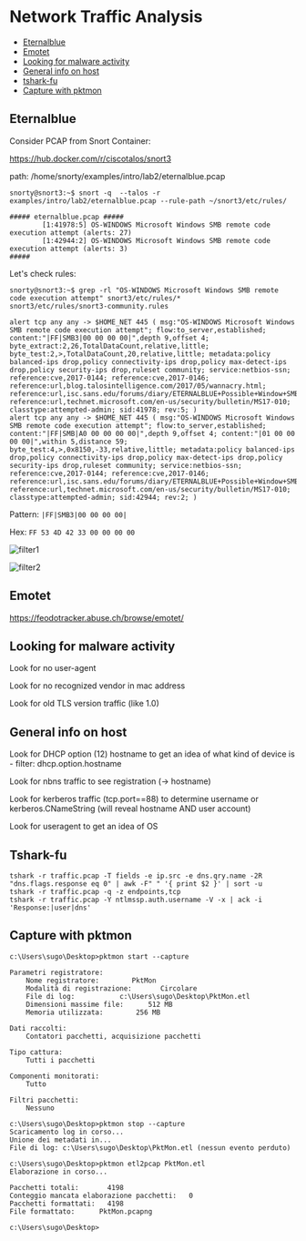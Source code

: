 # Network Traffic Analysis

- [Eternalblue](#eternalblue)
- [Emotet](#emotet)
- [Looking for malware activity](#looking-for-malware-activity)
- [General info on host](#general-info-on-host)
- [tshark-fu](#tshark-fu)
- [Capture with pktmon](#capture-with-pktmon)

## Eternalblue

Consider PCAP from Snort Container:

https://hub.docker.com/r/ciscotalos/snort3

path: /home/snorty/examples/intro/lab2/eternalblue.pcap

```
snorty@snort3:~$ snort -q  --talos -r examples/intro/lab2/eternalblue.pcap --rule-path ~/snort3/etc/rules/

##### eternalblue.pcap #####
        [1:41978:5] OS-WINDOWS Microsoft Windows SMB remote code execution attempt (alerts: 27)
        [1:42944:2] OS-WINDOWS Microsoft Windows SMB remote code execution attempt (alerts: 3)
#####
```

Let's check rules:

```
snorty@snort3:~$ grep -rl "OS-WINDOWS Microsoft Windows SMB remote code execution attempt" snort3/etc/rules/*
snort3/etc/rules/snort3-community.rules
```

```
alert tcp any any -> $HOME_NET 445 ( msg:"OS-WINDOWS Microsoft Windows SMB remote code execution attempt"; flow:to_server,established; content:"|FF|SMB3|00 00 00 00|",depth 9,offset 4; byte_extract:2,26,TotalDataCount,relative,little; byte_test:2,>,TotalDataCount,20,relative,little; metadata:policy balanced-ips drop,policy connectivity-ips drop,policy max-detect-ips drop,policy security-ips drop,ruleset community; service:netbios-ssn; reference:cve,2017-0144; reference:cve,2017-0146; reference:url,blog.talosintelligence.com/2017/05/wannacry.html; reference:url,isc.sans.edu/forums/diary/ETERNALBLUE+Possible+Window+SMB+Buffer+Overflow+0Day/22304/; reference:url,technet.microsoft.com/en-us/security/bulletin/MS17-010; classtype:attempted-admin; sid:41978; rev:5; )
alert tcp any any -> $HOME_NET 445 ( msg:"OS-WINDOWS Microsoft Windows SMB remote code execution attempt"; flow:to_server,established; content:"|FF|SMB|A0 00 00 00 00|",depth 9,offset 4; content:"|01 00 00 00 00|",within 5,distance 59; byte_test:4,>,0x8150,-33,relative,little; metadata:policy balanced-ips drop,policy connectivity-ips drop,policy max-detect-ips drop,policy security-ips drop,ruleset community; service:netbios-ssn; reference:cve,2017-0144; reference:cve,2017-0146; reference:url,isc.sans.edu/forums/diary/ETERNALBLUE+Possible+Window+SMB+Buffer+Overflow+0Day/22304/; reference:url,technet.microsoft.com/en-us/security/bulletin/MS17-010; classtype:attempted-admin; sid:42944; rev:2; )
```

Pattern: `|FF|SMB3|00 00 00 00|`

Hex: `FF 53 4D 42 33 00 00 00 00`

![filter1](https://user-images.githubusercontent.com/42389836/163867724-1604691d-4bff-46b8-a6df-f76241ee814a.JPG)


![filter2](https://user-images.githubusercontent.com/42389836/163867765-529c8bf4-6a7e-4bca-86ea-598cb189d7b0.JPG)

## Emotet

https://feodotracker.abuse.ch/browse/emotet/

## Looking for malware activity

Look for no user-agent

Look for no recognized vendor in mac address

Look for old TLS version traffic (like 1.0)

## General info on host

Look for DHCP option (12) hostname to get an idea of what kind of device is - filter: dhcp.option.hostname

Look for nbns traffic to see registration (-> hostname)

Look for kerberos traffic (tcp.port==88) to determine username or kerberos.CNameString (will reveal hostname AND user account)

Look for useragent to get an idea of OS

## Tshark-fu

```
tshark -r traffic.pcap -T fields -e ip.src -e dns.qry.name -2R "dns.flags.response eq 0" | awk -F" " '{ print $2 }' | sort -u
tshark -r traffic.pcap -q -z endpoints,tcp
tshark -r traffic.pcap -Y ntlmssp.auth.username -V -x | ack -i 'Response:|user|dns'
```

## Capture with pktmon

```
c:\Users\sugo\Desktop>pktmon start --capture

Parametri registratore:
    Nome registratore:        PktMon
    Modalità di registrazione:       Circolare
    File di log:           c:\Users\sugo\Desktop\PktMon.etl
    Dimensioni massime file:      512 MB
    Memoria utilizzata:        256 MB

Dati raccolti:
    Contatori pacchetti, acquisizione pacchetti

Tipo cattura:
    Tutti i pacchetti

Componenti monitorati:
    Tutto

Filtri pacchetti:
    Nessuno
```

```
c:\Users\sugo\Desktop>pktmon stop --capture
Scaricamento log in corso...
Unione dei metadati in...
File di log: c:\Users\sugo\Desktop\PktMon.etl (nessun evento perduto)
```

```
c:\Users\sugo\Desktop>pktmon etl2pcap PktMon.etl
Elaborazione in corso...

Pacchetti totali:       4198
Conteggio mancata elaborazione pacchetti:   0
Pacchetti formattati:   4198
File formattato:      PktMon.pcapng

c:\Users\sugo\Desktop>
```

